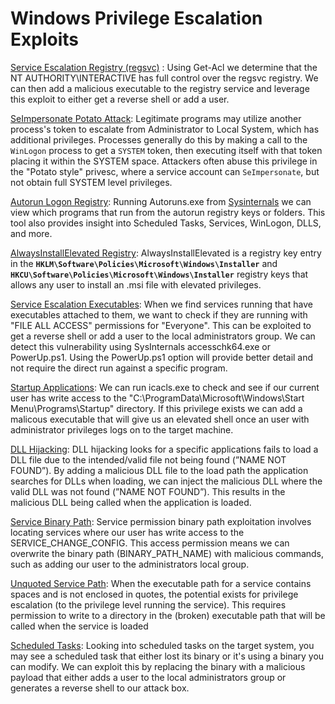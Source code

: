 # Windows Privilege Escalation Exploits

[Service Escalation Registry (regsvc)](https://github.com/KaminoSec/windows_privesc/tree/main/service_escalation_registry) : Using Get-Acl we determine that the NT AUTHORITY\INTERACTIVE has full control over the regsvc registry. We can then add a malicious executable to the registry service and leverage this exploit to either get a reverse shell or add a user.

[SeImpersonate Potato Attack](https://github.com/KaminoSec/windows_privesc/tree/main/impersonation_potato_attack): Legitimate programs may utilize another process's token to escalate from Administrator to Local System, which has additional privileges. Processes generally do this by making a call to the `WinLogon` process to get a `SYSTEM` token, then executing itself with that token placing it within the SYSTEM space. Attackers often abuse this privilege in the "Potato style" privesc, where a service account can `SeImpersonate`, but not obtain full SYSTEM level privileges.

[Autorun Logon Registry](https://github.com/KaminoSec/windows_privesc/tree/main/autorun): Running Autoruns.exe from [Sysinternals](https://learn.microsoft.com/en-us/sysinternals/downloads/autorun) we can view which programs that run from the autorun registry keys or folders. This tool also provides insight into Scheduled Tasks, Services, WinLogon, DLLS, and more.

[AlwaysInstallElevated Registry](https://github.com/KaminoSec/windows_privesc/tree/main/always_install_elevated): AlwaysInstallElevated is a registry key entry in the **`HKLM\Software\Policies\Microsoft\Windows\Installer`** and **`HKCU\Software\Policies\Microsoft\Windows\Installer`** registry keys that allows any user to install an .msi file with elevated privileges.

[Service Escalation Executables](https://github.com/KaminoSec/windows_privesc/tree/main/service_escalation_executables): When we find services running that have executables attached to them, we want to check if they are running with "FILE ALL ACCESS" permissions for "Everyone". This can be exploited to get a reverse shell or add a user to the local administrators group. We can detect this vulnerability using SysInternals accesschk64.exe or PowerUp.ps1. Using the PowerUp.ps1 option will provide better detail and not require the direct run against a specific program.

[Startup Applications](https://github.com/KaminoSec/windows_privesc/tree/main/startup_applications): We can run icacls.exe to check and see if our current user has write access to the "C:\ProgramData\Microsoft\Windows\Start Menu\Programs\Startup" directory. If this privilege exists we can add a malicous executable that will give us an elevated shell once an user with administrator privileges logs on to the target machine.

[DLL Hijacking](https://github.com/KaminoSec/windows_privesc/tree/main/dll_hijacking): DLL hijacking looks for a specific applications fails to load a DLL file due to the intended/valid file not being found (”NAME NOT FOUND”). By adding a malicious DLL file to the load path the application searches for DLLs when loading, we can inject the malicious DLL where the valid DLL was not found (”NAME NOT FOUND”). This results in the malicious DLL being called when the application is loaded.

[Service Binary Path](https://github.com/KaminoSec/windows_privesc/tree/main/service_bin_path): Service permission binary path exploitation involves locating services where our user has write access to the SERVICE_CHANGE_CONFIG. This access permission means we can overwrite the binary path (BINARY_PATH_NAME) with malicious commands, such as adding our user to the administrators local group.

[Unquoted Service Path](https://github.com/KaminoSec/windows_privesc/tree/main/unquoted_service_path): When the executable path for a service contains spaces and is not enclosed in quotes, the potential exists for privilege escalation (to the privilege level running the service). This requires permission to write to a directory in the (broken) executable path that will be called when the service is loaded

[Scheduled Tasks](https://github.com/KaminoSec/windows_privesc/tree/main/scheduled_tasks): Looking into scheduled tasks on the target system, you may see a scheduled task that either lost its binary or it's using a binary you can modify. We can exploit this by replacing the binary with a malicious payload that either adds a user to the local administrators group or generates a reverse shell to our attack box.
